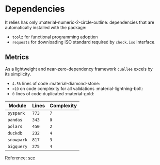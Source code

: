 # Dependencies

It relies has only :material-numeric-2-circle-outline: dependencies that are automatically installed with the package:

- `toolz` for functional programming adoption
- `requests` for downloading ISO standard required by `check.iso` interface.

## Metrics

As a lightweight and near-zero-dependency framework `cuallee` excels by its simplicity.

- `4.5k` lines of code :material-diamond-stone:
- `<10` on code complexity for all validations :material-lightning-bolt:
- `0` lines of code duplicated :material-gold:

| Module      | Lines   | Complexity  |
| ----------- | ------- | ----------- |
| `pyspark`   |   `773`| `7` |
| `pandas`   |   `343`| `0` |
| `polars`   |   `450`| `2` |
| `duckdb`   |   `232`| `4` |
| `snowpark`   |   `817`| `3` |
| `bigquery`   |   `275`| `4` |

Reference: [scc](https://github.com/boyter/scc)
